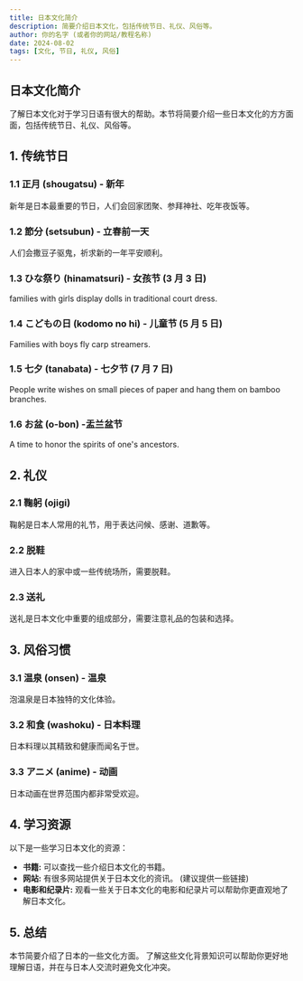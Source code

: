 ```yaml
---
title: 日本文化简介
description: 简要介绍日本文化，包括传统节日、礼仪、风俗等。
author: 你的名字 (或者你的网站/教程名称)
date: 2024-08-02
tags: [文化, 节日, 礼仪, 风俗]
---
```


## 日本文化简介

了解日本文化对于学习日语有很大的帮助。本节将简要介绍一些日本文化的方方面面，包括传统节日、礼仪、风俗等。

## 1. 传统节日

### 1.1 正月 (shougatsu) - 新年

新年是日本最重要的节日，人们会回家团聚、参拜神社、吃年夜饭等。

### 1.2 節分 (setsubun) - 立春前一天

人们会撒豆子驱鬼，祈求新的一年平安顺利。

### 1.3 ひな祭り (hinamatsuri) - 女孩节 (3 月 3 日)

families with girls display dolls in traditional court dress.

### 1.4 こどもの日 (kodomo no hi) - 儿童节 (5 月 5 日)

Families with boys fly carp streamers.

### 1.5 七夕 (tanabata) - 七夕节 (7 月 7 日)

People write wishes on small pieces of paper and hang them on bamboo branches.

### 1.6 お盆 (o-bon) -盂兰盆节

A time to honor the spirits of one's ancestors.

## 2. 礼仪

### 2.1 鞠躬 (ojigi)

鞠躬是日本人常用的礼节，用于表达问候、感谢、道歉等。

### 2.2 脱鞋

进入日本人的家中或一些传统场所，需要脱鞋。

### 2.3 送礼

送礼是日本文化中重要的组成部分，需要注意礼品的包装和选择。

## 3. 风俗习惯

### 3.1 温泉 (onsen) - 温泉

泡温泉是日本独特的文化体验。

### 3.2 和食 (washoku) - 日本料理

日本料理以其精致和健康而闻名于世。

### 3.3 アニメ (anime) - 动画

日本动画在世界范围内都非常受欢迎。

## 4. 学习资源

以下是一些学习日本文化的资源：

- **书籍:** 可以查找一些介绍日本文化的书籍。
- **网站:** 有很多网站提供关于日本文化的资讯。 (建议提供一些链接)
- **电影和纪录片:** 观看一些关于日本文化的电影和纪录片可以帮助你更直观地了解日本文化。

## 5. 总结

本节简要介绍了日本的一些文化方面。 了解这些文化背景知识可以帮助你更好地理解日语，并在与日本人交流时避免文化冲突。

